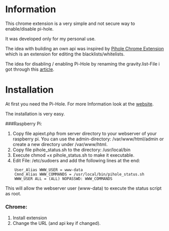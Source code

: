 # Information
This chrome extension is a very simple and not secure way to enable/disable pi-hole.

It was developed only for my personal use.

The idea with building an own api was inspired by [Pihole Chrome Extension](https://github.com/packtloss/pihole-extension) which is an extension for editing the blacklists/whitelists.

The idea for disabling / enabling Pi-Hole by renaming the gravity.list-File i got through this [article](http://thetimmy.silvernight.org/pages/endisbutton/).

# Installation

At first you need the Pi-Hole. For more Information look at the [website](https://pi-hole.net/).

The installation is very easy.

###Raspberry Pi:

1. Copy file apiext.php from server directory to your webserver of your raspberry pi.
   You can use the admin-directory: /var/www/html/admin or create a new directory under /var/www/html.
2. Copy file pihole_status.sh to the directory: /usr/local/bin
3. Execute chmod +x pihole_status.sh to make it executable.
4. Edit File: /etc/sudoers and add the following lines at the end:

```
	User_Alias WWW_USER = www-data
	Cmnd_Alias WWW_COMMANDS = /usr/local/bin/pihole_status.sh
	WWW_USER ALL = (ALL) NOPASSWD: WWW_COMMANDS
```

This will allow the webserver user (www-data) to execute the status script as root.

### Chrome:
1. Install	extension
2. Change the URL (and api key if changed).
